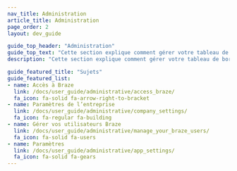 ```yaml
---
nav_title: Administration
article_title: Administration
page_order: 2
layout: dev_guide

guide_top_header: "Administration"
guide_top_text: "Cette section explique comment gérer votre tableau de bord Braze, dont la configuration initiale pour les intégrations, l’administration du tableau de bord, la gestion des autorisations utilisateur et bien plus.<br><br>Outre les thèmes et les articles inclus dans cette section, nous recommandons également vivement de consulter notre cours d’apprentissage sur <a href='https://learning.braze.com/admin-dashboard-management/'> la gestion des tableaux de bord et l’Administration Braze</a>, qui explique comment gérer les accès utilisateur et les meilleures pratiques sur le tableau de bord."
description: "Cette section explique comment gérer votre tableau de bord Braze, dont la configuration initiale pour les intégrations, l’administration du tableau de bord, la gestion des autorisations utilisateur et bien plus."

guide_featured_title: "Sujets"
guide_featured_list:
- name: Accès à Braze
  link: /docs/user_guide/administrative/access_braze/
  fa_icon: fa-solid fa-arrow-right-to-bracket
- name: Paramètres de l’entreprise
  link: /docs/user_guide/administrative/company_settings/
  fa_icon: fa-regular fa-building
- name: Gérer vos utilisateurs Braze
  link: /docs/user_guide/administrative/manage_your_braze_users/
  fa_icon: fa-solid fa-users
- name: Paramètres
  link: /docs/user_guide/administrative/app_settings/
  fa_icon: fa-solid fa-gears
---
```


<br> 
